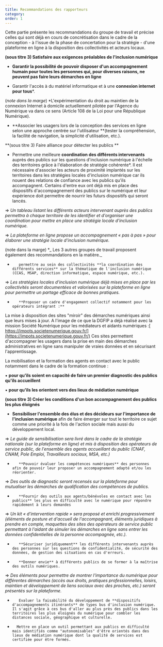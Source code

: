 ```yaml
---
title: Recommandations des rapporteurs
category:
order: 1
---
```


Cette partie présente les recommandations du groupe de travail et précise celles qui sont déjà en cours de concrétisation dans le cadre de la conception - à l'issue de la phase de concertation pour la stratégie - d'une plateforme en ligne à la disposition des collectivités et acteurs locaux.

 

 **(sous titre 3) Satisfaire aux exigences préalables de l'inclusion numérique**

-   **Garantir la possibilité de pouvoir disposer d'un accompagnement humain pour toutes les personnes qui, pour diverses raisons, ne peuvent pas faire leurs démarches en ligne**


- Garantir l'accès à du matériel informatique et à une **connexion internet pour tous***.

(_note dans la marge_) *L'expérimentation du droit au maintien de la connexion Internet à domicile actuellement pilotée par l'Agence du Numérique va dans ce sens (Article 108 de la Loi pour une République Numérique).

 


- **Associer les usagers lors de la conception des services en ligne selon une approche centrée sur l'utilisateur **(tester la compréhension, la facilité de navigation, la simplicité d'utilisation, etc.).

 



**(sous titre 3) Faire alliance pour détecter les publics **

- Permettre une meilleure **coordination des différents intervenants** auprès des publics sur les questions d'inclusion numérique à l'échelle des territoires grâce à l'élaboration de stratégie cohérente*. Il est nécessaire d'associer les acteurs de proximité implantés sur les territoires dans les stratégies locales d'inclusion numérique car ils nouent des relations de confiance avec les publics qu'ils accompagnent. Certains d'entre eux ont déjà mis en place des dispositifs d'accompagnement des publics sur le numérique et leur expérience doit permettre de nourrir les futurs dispositifs qui seront lancés.


=> _Un tableau listant les différents acteurs intervenant auprès des publics permettra à chaque territoire de les identifier et d'organiser une coordination pour mettre en place une stratégie locale d'inclusion numérique._


=> _La plateforme en ligne propose un accompagnement « pas à pas » pour élaborer une stratégie locale d'inclusion numérique._


(note dans la marge) *_ Les 3 autres groupes de travail proposent également des recommandations en la matière._


-        permettre au sein des collectivités **la coordination des différents services** sur la thématique de l'inclusion numérique (CCAS, MSAP, direction informatique, espace numérique, etc.).


 =>  _Les stratégies locales d'inclusion numérique déjà mises en place par les collectivités seront documentées et valorisées sur la plateforme en ligne pour permettre un partage efficace de bonnes pratiques._

 -        **Proposer un cadre d'engagement collectif notamment pour les opérateurs intégrant :**


La mise à disposition des sites "miroir" des démarches numériques ainsi que leurs mises à jour. A l'image de ce que la DGFIP a déjà réalisé avec la mission Société Numérique pour les médiateurs et aidants numériques :[ https://impots.societenumerique.gouv.fr/](https://impots.societenumerique.gouv.fr/)  Ces sites permettent d'accompagner les usagers dans la prise en main des démarches administratives en ligne sans manipuler de vraies données et en sécurisant l'apprentissage.


La mobilisation et la formation des agents en contact avec le public notamment dans le cadre de la formation continue :


▪ **pour qu'ils soient en capacité de faire un premier diagnostic des publics qu'ils accueillent**


▪ **pour qu'ils les orientent vers des lieux de médiation numérique**


**(sous titre 3) Créer les conditions d'un bon accompagnement des publics les plus éloignés**

-  **Sensibiliser l'ensemble des élus et des décideurs sur l'importance de l'inclusion numérique** afin de faire émerger sur tout le territoire ce sujet comme une priorité à la fois de l'action sociale mais aussi du développement local.


=> _Le guide de sensibilisation sera livré dans le cadre de la stratégie nationale (sur la plateforme en ligne) et mis à disposition des opérateurs de service public, de l'ensemble des agents accueillant du public (CNAF, CNAM, Pole Emploi, Travailleurs sociaux, MSA, etc.)_

-        **Pouvoir évaluer les compétences numériques** des personnes afin de pouvoir leur proposer un accompagnement adapté et/ou les réorienter.


=>  _Des outils de diagnostic seront recensés sur la plateforme pour mutualiser les démarches de qualification des compétences de publics._

-        **Fournir des outils aux agents/bénévoles en contact avec les publics** les plus en difficulté avec le numérique pour répondre rapidement à leurs demandes

=>  _Un kit « d'intervention rapide » sera proposé et enrichi progressivement (éléments de posture et d'accueil de l'accompagnant, éléments juridiques à prendre en compte, maquettes des sites des opérateurs de service public permettant à l'aidant de simuler les démarches en ligne sans entrer les données confidentielles de la personne accompagnée, etc.)._

 -        **Sécuriser juridiquement** les différents intervenants auprès des personnes sur les questions de confidentialité, de sécurité des données, de gestion des situations en cas d'erreurs.

-        **Donner envie** à différents publics de se former à la maîtrise des outils numériques.
=>  _Des éléments pour permettre de montrer l'importance du numérique pour différentes démarches (accès aux droits, pratiques professionnelles, loisirs, maintien et développement de liens sociaux avec des proches, etc.) seront présentés sur la plateforme._
 -        Evaluer la faisabilité du développement de **dispositifs d'accompagnements itinérants** de types bus d'inclusion numérique. Il s'agit grâce à ces bus d'aller au plus près des publics dans les  territoires les plus éloignés du numérique pour combler les distances sociale, géographique et culturelle.

-       Mettre en place un outil permettant aux publics en difficulté mais identifiés comme "autonomisables" d'être orientés dans des lieux de médiation numérique dont la qualité de services est certifiée pour être formés.

